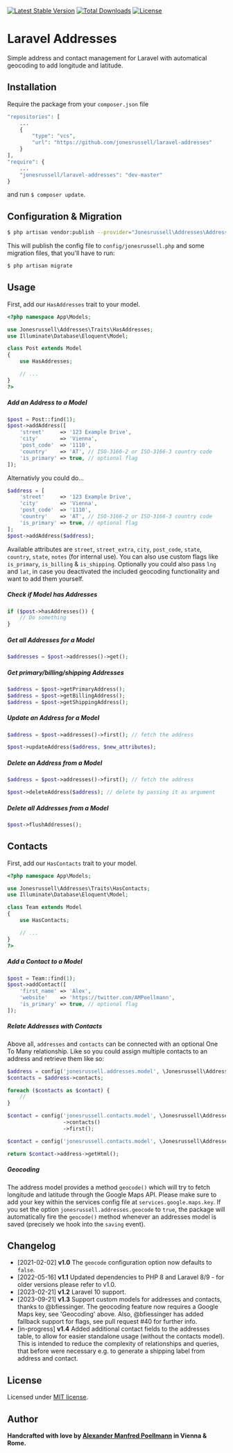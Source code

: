 [![Latest Stable Version](https://poser.pugx.org/jonesrussell/laravel-addresses/v/stable)](https://packagist.org/packages/jonesrussell/laravel-addresses)
[![Total Downloads](https://poser.pugx.org/jonesrussell/laravel-addresses/downloads)](https://packagist.org/packages/jonesrussell/laravel-addresses)
[![License](https://poser.pugx.org/jonesrussell/laravel-addresses/license)](https://packagist.org/packages/jonesrussell/laravel-addresses)

# Laravel Addresses

Simple address and contact management for Laravel with automatical geocoding to add longitude and latitude.

## Installation

Require the package from your `composer.json` file

```php
"repositories": [
    ...
    {
        "type": "vcs",
        "url": "https://github.com/jonesrussell/laravel-addresses"
    }
],
"require": {
    ...
	"jonesrussell/laravel-addresses": "dev-master"
}
```

and run `$ composer update`.

## Configuration & Migration

```bash
$ php artisan vendor:publish --provider="Jonesrussell\Addresses\AddressesServiceProvider"
```

This will publish the config file to `config/jonesrussell.php` and some migration files, that you'll have to run:

```bash
$ php artisan migrate
```

## Usage

First, add our `HasAddresses` trait to your model.

```php
<?php namespace App\Models;

use Jonesrussell\Addresses\Traits\HasAddresses;
use Illuminate\Database\Eloquent\Model;

class Post extends Model
{
    use HasAddresses;

    // ...
}
?>
```

##### Add an Address to a Model

```php
$post = Post::find(1);
$post->addAddress([
    'street'     => '123 Example Drive',
    'city'       => 'Vienna',
    'post_code'  => '1110',
    'country'    => 'AT', // ISO-3166-2 or ISO-3166-3 country code
    'is_primary' => true, // optional flag
]);
```

Alternativly you could do...

```php
$address = [
    'street'     => '123 Example Drive',
    'city'       => 'Vienna',
    'post_code'  => '1110',
    'country'    => 'AT', // ISO-3166-2 or ISO-3166-3 country code
    'is_primary' => true, // optional flag
];
$post->addAddress($address);
```

Available attributes are `street`, `street_extra`, `city`, `post_code`, `state`, `country`, `state`, `notes` (for internal use). You can also use custom flags like `is_primary`, `is_billing` & `is_shipping`. Optionally you could also pass `lng` and `lat`, in case you deactivated the included geocoding functionality and want to add them yourself.

##### Check if Model has Addresses

```php
if ($post->hasAddresses()) {
    // Do something
}
```

##### Get all Addresses for a Model

```php
$addresses = $post->addresses()->get();
```

##### Get primary/billing/shipping Addresses

```php
$address = $post->getPrimaryAddress();
$address = $post->getBillingAddress();
$address = $post->getShippingAddress();
```

##### Update an Address for a Model

```php
$address = $post->addresses()->first(); // fetch the address

$post->updateAddress($address, $new_attributes);
```

##### Delete an Address from a Model

```php
$address = $post->addresses()->first(); // fetch the address

$post->deleteAddress($address); // delete by passing it as argument
```

##### Delete all Addresses from a Model

```php
$post->flushAddresses();
```

## Contacts

First, add our `HasContacts` trait to your model.

```php
<?php namespace App\Models;

use Jonesrussell\Addresses\Traits\HasContacts;
use Illuminate\Database\Eloquent\Model;

class Team extends Model
{
    use HasContacts;

    // ...
}
?>
```

##### Add a Contact to a Model

```php
$post = Team::find(1);
$post->addContact([
    'first_name' => 'Alex',
    'website'    => 'https://twitter.com/AMPoellmann',
    'is_primary' => true, // optional flag
]);
```

##### Relate Addresses with Contacts

Above all, `addresses` and `contacts` can be connected with an optional One To Many relationship. Like so you could assign multiple contacts to an address and retrieve them like so:

```php
$address = config('jonesrussell.addresses.model', \Jonesrussell\Addresses\Models\Address::class)::find(1);
$contacts = $address->contacts;

foreach ($contacts as $contact) {
    //
}
```

```php
$contact = config('jonesrussell.contacts.model', \Jonesrussell\Addresses\Models\Contact::class)::find(1)
                  ->contacts()
                  ->first();
```

```php
$contact = config('jonesrussell.contacts.model', \Jonesrussell\Addresses\Models\Contact::class)::find(1);

return $contact->address->getHtml();
```

##### Geocoding

The address model provides a method `geocode()` which will try to fetch longitude and latitude through the Google Maps API. Please make sure to add your key within the services config file at `services.google.maps.key`. If you set the option `jonesrussell.addresses.geocode` to `true`, the package will automatically fire the `geocode()` method whenever an addresses model is saved (precisely we hook into the `saving` event).

## Changelog

- [2021-02-02] **v1.0** The `geocode` configuration option now defaults to `false`.
- [2022-05-16] **v1.1** Updated dependencies to PHP 8 and Laravel 8/9 - for older versions please refer to v1.0.
- [2023-02-21] **v1.2** Laravel 10 support.
- [2023-09-21] **v1.3** Support custom models for addresses and contacts, thanks to @bfiessinger. The geocoding feature now requires a Google Maps key, see 'Geocoding' above. Also, @bfiessinger has added fallback support for flags, see pull request #40 for further info.
- [in-progress] **v1.4** Added additional contact fields to the addresses table, to allow for easier standalone usage (without the contacts model). This is intended to reduce the complexity of relationships and queries, that before were necessary e.g. to generate a shipping label from address and contact.

## License

Licensed under [MIT license](http://opensource.org/licenses/MIT).

## Author

**Handcrafted with love by [Alexander Manfred Poellmann](https://twitter.com/AMPoellmann) in Vienna &amp; Rome.**
